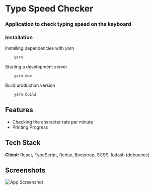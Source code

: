 # Type Speed Checker

### Application to check typing speed on the keyboard

### Installation

Installing dependencies with yarn

```bash
    yarn
```

Starting a development server

```bash
    yarn dev

```

Build production version

```bash
    yarn build
```

## Features

- Checking the character rate per minute
- Printing Progress

## Tech Stack

**Client:** React, TypeScript, Redux, Bootstrap, SCSS, lodash (debounce)

## Screenshots

![App Screenshot](https://i2.paste.pics/1d918c1293d25d6f554eca1aba5729d0.png)
